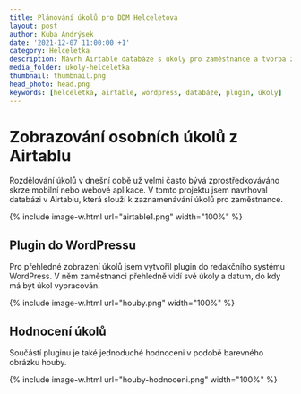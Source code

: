 ```yaml
---
title: Plánování úkolů pro DDM Helceletova
layout: post
author: Kuba Andrýsek
date: '2021-12-07 11:00:00 +1'
category: Helceletka
description: Návrh Airtable databáze s úkoly pro zaměstnance a tvorba zobrazovacího pluginu do WordPressu
media_folder: ukoly-helceletka
thumbnail: thumbnail.png
head_photo: head.png
keywords: [helceletka, airtable, wordpress, databáze, plugin, úkoly]
--- 
```


# Zobrazování osobních úkolů z Airtablu

Rozdělování úkolů v dnešní době už velmi často bývá zprostředkováváno skrze mobilní nebo webové aplikace.
V tomto projektu jsem navrhoval databázi v Airtablu, která slouží k zaznamenávání úkolů pro zaměstnance.

{% include image-w.html
url="airtable1.png"
width="100%"
%}

## Plugin do WordPressu

Pro přehledné zobrazení úkolů jsem vytvořil plugin do redakčního systému WordPress.
V něm zaměstnanci přehledně vidí své úkoly a datum, do kdy má být úkol vypracován.

{% include image-w.html
url="houby.png"
width="100%"
%}

## Hodnocení úkolů

Součástí pluginu je také jednoduché hodnoceni v podobě barevného obrázku houby.

{% include image-w.html
url="houby-hodnoceni.png"
width="100%"
%}